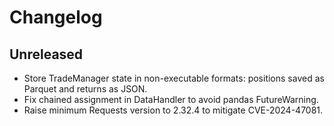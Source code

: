 # Changelog

## Unreleased
- Store TradeManager state in non-executable formats: positions saved as Parquet and returns as JSON.
- Fix chained assignment in DataHandler to avoid pandas FutureWarning.
- Raise minimum Requests version to 2.32.4 to mitigate CVE-2024-47081.

